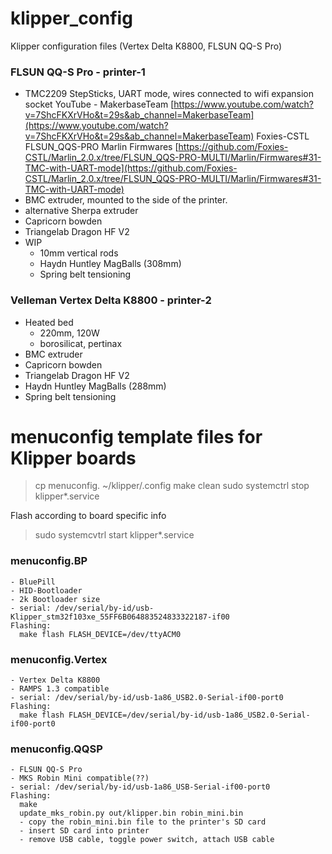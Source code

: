 # klipper_config
Klipper configuration files (Vertex Delta K8800, FLSUN QQ-S Pro) 

### FLSUN QQ-S Pro - printer-1
- TMC2209 StepSticks, UART mode, wires connected to wifi expansion socket
YouTube - MakerbaseTeam [https://www.youtube.com/watch?v=7ShcFKXrVHo&t=29s&ab_channel=MakerbaseTeam](https://www.youtube.com/watch?v=7ShcFKXrVHo&t=29s&ab_channel=MakerbaseTeam) 
Foxies-CSTL FLSUN_QQS-PRO Marlin Firmwares [https://github.com/Foxies-CSTL/Marlin_2.0.x/tree/FLSUN_QQS-PRO-MULTI/Marlin/Firmwares#31-TMC-with-UART-mode](https://github.com/Foxies-CSTL/Marlin_2.0.x/tree/FLSUN_QQS-PRO-MULTI/Marlin/Firmwares#31-TMC-with-UART-mode) 
- BMC extruder, mounted to the side of the printer.
- alternative Sherpa extruder
- Capricorn bowden
- Triangelab Dragon HF V2
- WIP
	- 10mm vertical rods
	- Haydn Huntley MagBalls (308mm)
	- Spring belt tensioning

### Velleman Vertex Delta K8800 - printer-2
- Heated bed
	- 220mm, 120W
	- borosilicat, pertinax
- BMC extruder
- Capricorn bowden
- Triangelab Dragon HF V2
- Haydn Huntley MagBalls (288mm)
- Spring belt tensioning

# menuconfig template files for Klipper boards
>cp menuconfig.<xxx> ~/klipper/.config
>make clean
>sudo systemctrl stop klipper*.service

Flash according to board specific info

>sudo systemcvtrl start klipper*.service

### menuconfig.BP
	- BluePill
	- HID-Bootloader
	- 2k Bootloader size
	- serial: /dev/serial/by-id/usb-Klipper_stm32f103xe_55FF6B064883524833322187-if00
	Flashing:
	  make flash FLASH_DEVICE=/dev/ttyACM0

	
### menuconfig.Vertex
	- Vertex Delta K8800
	- RAMPS 1.3 compatible
	- serial: /dev/serial/by-id/usb-1a86_USB2.0-Serial-if00-port0
	Flashing:
	  make flash FLASH_DEVICE=/dev/serial/by-id/usb-1a86_USB2.0-Serial-if00-port0

	
### menuconfig.QQSP
	- FLSUN QQ-S Pro
	- MKS Robin Mini compatible(??)
	- serial: /dev/serial/by-id/usb-1a86_USB-Serial-if00-port0
	Flashing:
	  make
	  update_mks_robin.py out/klipper.bin robin_mini.bin
	  - copy the robin_mini.bin file to the printer's SD card
	  - insert SD card into printer
	  - remove USB cable, toggle power switch, attach USB cable
